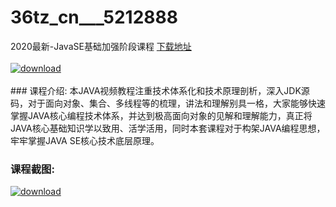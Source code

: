 # 36tz_cn___5212888
2020最新-JavaSE基础加强阶段课程
[下载地址](http://www.36tz.cn/article/5212888 "下载地址")
<br/></br>[![download](http://36tz.cn/muke_img/2020_05_2-45-300x210.png "下载地址")](http://www.36tz.cn/article/5212888 "下载地址")
<br/></br>### 课程介绍:
本JAVA视频教程注重技术体系化和技术原理剖析，深入JDK源码，对于面向对象、集合、多线程等的梳理，讲法和理解别具一格，大家能够快速掌握JAVA核心编程技术体系，并达到极高面向对象的见解和理解能力，真正将JAVA核心基础知识学以致用、活学活用，同时本套课程对于构架JAVA编程思想，牢牢掌握JAVA SE核心技术底层原理。

### 课程截图:
[![download](http://36tz.cn/muke_img/2020_05_1-49.png "下载地址")](http://www.36tz.cn/article/5212888 "下载地址")

